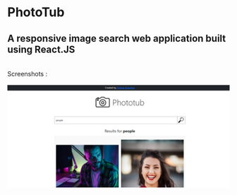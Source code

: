 # PhotoTub 
## A responsive image search web application built using React.JS 
<br>
Screenshots : <br><br>
<img src="https://github.com/shikharbhardwaj3110/PhotoTub/blob/main/search1.PNG">

